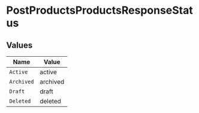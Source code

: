 # PostProductsProductsResponseStatus


## Values

| Name       | Value      |
| ---------- | ---------- |
| `Active`   | active     |
| `Archived` | archived   |
| `Draft`    | draft      |
| `Deleted`  | deleted    |